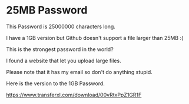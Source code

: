 # 25MB Password
This Password is 25000000 characters long.

I have a 1GB version but Github doesn't support a file larger than 25MB :(

This is the strongest password in the world?

I found a website that let you upload large files.

Please note that it has my email so don't do anything stupid.

Here is the version to the 1GB Password.

https://www.transferxl.com/download/00vRtxPpZ1GR1F

